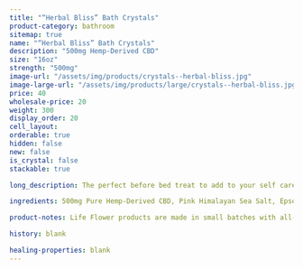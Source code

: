 ```yaml
---
title: "“Herbal Bliss” Bath Crystals"
product-category: bathroom
sitemap: true
name: "“Herbal Bliss” Bath Crystals"
description: "500mg Hemp-Derived CBD"
size: "16oz"
strength: "500mg"
image-url: "/assets/img/products/crystals--herbal-bliss.jpg"
image-large-url: "/assets/img/products/large/crystals--herbal-bliss.jpg"
price: 40
wholesale-price: 20
weight: 300
display_order: 20
cell_layout:
orderable: true
hidden: false
new: false
is_crystal: false
stackable: true

long_description: The perfect before bed treat to add to your self care routine, infused with both Lavender and Eucalyptus essential oils to ensure a peaceful nights sleep. Lavender has been a natural sedative for thousands of years while Eucalyptus opens the airways and improves deep breathing. Our Herbal Bliss Bath Crystals are handcrafted with Pink Himalayan Sea Salt, Epsom Salt and Sea salt, Sweet Almond oil and a bright array of organic herbs. Crystal infused with a Rose Quartz crystal to enhance/amplify the healing vibrations of your bath.

ingredients: 500mg Pure Hemp-Derived CBD, Pink Himalayan Sea Salt, Epsom Salt, Dead Sea Salt, Organic Hemp Oil, Organic Herbs, Lavender + Eucalyptus Essential Oils, Elderberry Extract, Vitamin E.

product-notes: Life Flower products are made in small batches with all-natural and boutique ingredients. Orders are processed and shipped in 7-10 days.

history: blank

healing-properties: blank
---
```

